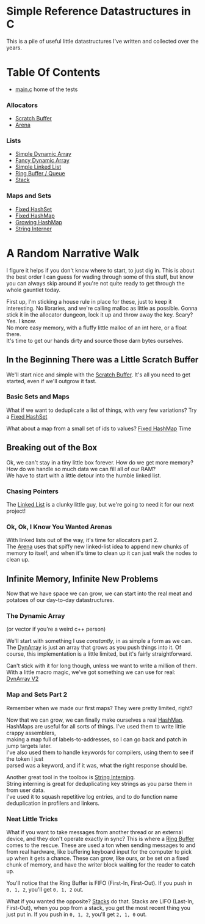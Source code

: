 # Simple Reference Datastructures in C

This is a pile of useful little datastructures I've written and collected over the years.

# Table Of Contents
- [main.c](main.c) home of the tests

### Allocators
- [Scratch Buffer](allocators/scratch.h)
- [Arena](allocators/arena.h)

### Lists
- [Simple Dynamic Array](lists/simple_dynarray.h)
- [Fancy Dynamic Array](lists/dynarray.h)
- [Simple Linked List](lists/simple_linked_list.h)
- [Ring Buffer / Queue](lists/ring_buffer.h)
- [Stack](lists/stack.h)

### Maps and Sets
- [Fixed HashSet](maps/fixed_set.h)
- [Fixed HashMap](maps/fixed_map.h)
- [Growing HashMap](maps/growing_map.h)
- [String Interner](maps/intern.h)

# A Random Narrative Walk

I figure it helps if you don't know where to start, to just dig in. This is about the
best order I can guess for wading through some of this stuff, but know you can always
skip around if you're not quite ready to get through the whole gauntlet today.

First up, I'm sticking a house rule in place for these, just to keep it interesting.
No libraries, and we're calling malloc as little as possible.
Gonna stick it in the allocator dungeon, lock it up and throw away the key. Scary? Yes. I know.  
No more easy memory, with a fluffy little malloc of an int here, or a float there.  
It's time to get our hands dirty and source those darn bytes ourselves.


## In the Beginning There was a Little Scratch Buffer

We'll start nice and simple with the [Scratch Buffer](allocators/scratch.h).
It's all you need to get started, even if we'll outgrow it fast.

### Basic Sets and Maps
What if we want to deduplicate a list of things, with very few variations?
Try a [Fixed HashSet](maps/fixed_set.h)

What about a map from a small set of ids to values?
[Fixed HashMap](maps/fixed_map.h) Time


## Breaking out of the Box
Ok, we can't stay in a tiny little box forever. How do we get more memory?  
How do we handle so much data we can fill all of our RAM?  
We have to start with a little detour into the humble linked list.  

### Chasing Pointers
The [Linked List](lists/simple_linked_list.h) is a clunky little guy, but we're going to need it for our next project!

### Ok, Ok, I Know You Wanted Arenas
With linked lists out of the way, it's time for allocators part 2.  
The [Arena](allocators/arena.h) uses that spiffy new linked-list idea to append new chunks of memory to itself,
and when it's time to clean up it can just walk the nodes to clean up.

## Infinite Memory, Infinite New Problems
Now that we have space we can grow, we can start into the real meat and potatoes of our day-to-day datastructures.

### The Dynamic Array
(or vector if you're a weird c++ person)

We'll start with something I use *constantly*, in as simple a form as we can.
The [DynArray](lists/simple_dynarray.h) is just an array that grows as you push things into it.
Of course, this implementation is a little limited, but it's fairly straightforward.

Can't stick with it for long though, unless we want to write a million of them.
With a little macro magic, we've got something we can use for real: [DynArray V2](lists/dynarray.h)

### Map and Sets Part 2

Remember when we made our first maps? They were pretty limited, right?  

Now that we can grow, we can finally make ourselves a real [HashMap](maps/growing_map.h).  
HashMaps are useful for all sorts of things. I've used them to write little crappy assemblers,  
making a map full of labels-to-addresses, so I can go back and patch in jump targets later.  
I've also used them to handle keywords for compilers, using them to see if the token I just  
parsed was a keyword, and if it was, what the right response should be.  

Another great tool in the toolbox is [String Interning](maps/intern.h).  
String interning is great for deduplicating key strings as you parse them in from user data.  
I've used it to squash repetitive log entries, and to do function name deduplication in profilers and linkers.

### Neat Little Tricks

What if you want to take messages from another thread or an external device, and they don't operate exactly in sync?
This is where a [Ring Buffer](lists/ring_buffer.h) comes to the rescue.
These are used a ton when sending messages to and from real hardware, like buffering keyboard input for the computer
to pick up when it gets a chance. These can grow, like ours, or be set on a fixed chunk of memory, and have the writer
block waiting for the reader to catch up.

You'll notice that the Ring Buffer is FIFO (First-In, First-Out).
If you push in `0, 1, 2`, you'll get `0, 1, 2` out.

What if you wanted the opposite? [Stacks](lists/stack.h) do that.
Stacks are LIFO (Last-In, First-Out), when you pop from a stack,
you get the most recent thing you just put in.
If you push in `0, 1, 2`, you'll get `2, 1, 0` out.
